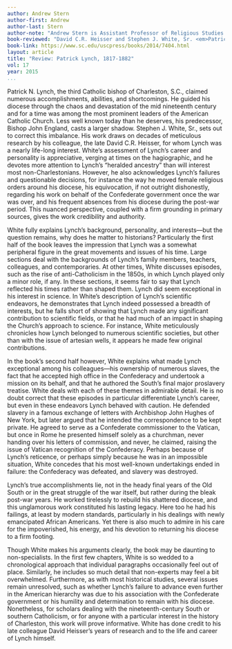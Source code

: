 ```yaml
---
author: Andrew Stern
author-first: Andrew
author-last: Stern
author-note: "Andrew Stern is Assistant Professor of Religious Studies at North Carolina Wesleyan College."
book-reviewed: "David C.R. Heisser and Stephen J. White, Sr. <em>Patrick Lynch, 1817-1882: Third Catholic Bishop of Charleston</em>. Columbia: University of South Carolina Press, 2015. 280pp. ISBN 978-1-61117-404-5."
book-link: https://www.sc.edu/uscpress/books/2014/7404.html
layout: article
title: "Review: Patrick Lynch, 1817-1882"
vol: 17
year: 2015
...
```


Patrick N. Lynch, the third Catholic bishop of Charleston, S.C., claimed numerous accomplishments, abilities, and shortcomings. He guided his diocese through the chaos and devastation of the mid nineteenth century and for a time was among the most prominent leaders of the American Catholic Church. Less well known today than he deserves, his predecessor, Bishop John England, casts a larger shadow. Stephen J. White, Sr., sets out to correct this imbalance. His work draws on decades of meticulous research by his colleague, the late David C.R. Heisser, for whom Lynch was a nearly life-long interest. White’s assessment of Lynch’s career and personality is appreciative, verging at times on the hagiographic, and he devotes more attention to Lynch’s “heralded ancestry” than will interest most non-Charlestonians. However, he also acknowledges Lynch’s failures and questionable decisions, for instance the way he moved female religious orders around his diocese, his equivocation, if not outright dishonestly, regarding his work on behalf of the Confederate government once the war was over, and his frequent absences from his diocese during the post-war period. This nuanced perspective, coupled with a firm grounding in primary sources, gives the work credibility and authority.

White fully explains Lynch’s background, personality, and interests—but the question remains, why does he matter to historians? Particularly the first half of the book leaves the impression that Lynch was a somewhat peripheral figure in the great movements and issues of his time. Large sections deal with the backgrounds of Lynch’s family members, teachers, colleagues, and contemporaries. At other times, White discusses episodes, such as the rise of anti-Catholicism in the 1850s, in which Lynch played only a minor role, if any. In these sections, it seems fair to say that Lynch reflected his times rather than shaped them. Lynch did seem exceptional in his interest in science. In White’s description of Lynch’s scientific endeavors, he demonstrates that Lynch indeed possessed a breadth of interests, but he falls short of showing that Lynch made any significant contribution to scientific fields, or that he had much of an impact in shaping the Church’s approach to science. For instance, White meticulously chronicles how Lynch belonged to numerous scientific societies, but other than with the issue of artesian wells, it appears he made few original contributions. 

In the book’s second half however, White explains what made Lynch exceptional among his colleagues—his ownership of numerous slaves, the fact that he accepted high office in the Confederacy and undertook a mission on its behalf, and that he authored the South’s final major proslavery treatise. White deals with each of these themes in admirable detail. He is no doubt correct that these episodes in particular differentiate Lynch’s career, but even in these endeavors Lynch behaved with caution. He defended slavery in a famous exchange of letters with Archbishop John Hughes of New York, but later argued that he intended the correspondence to be kept private. He agreed to serve as a Confederate commissioner to the Vatican, but once in Rome he presented himself solely as a churchman, never handing over his letters of commission, and never, he claimed, raising the issue of Vatican recognition of the Confederacy. Perhaps because of Lynch’s reticence, or perhaps simply because he was in an impossible situation, White concedes that his most well-known undertakings ended in failure: the Confederacy was defeated, and slavery was destroyed. 

Lynch’s true accomplishments lie, not in the heady final years of the Old South or in the great struggle of the war itself, but rather during the bleak post-war years. He worked tirelessly to rebuild his shattered diocese, and this unglamorous work constituted his lasting legacy. Here too he had his failings, at least by modern standards, particularly in his dealings with newly emancipated African Americans. Yet there is also much to admire in his care for the impoverished, his energy, and his devotion to returning his diocese to a firm footing.

Though White makes his arguments clearly, the book may be daunting to non-specialists. In the first few chapters, White is so wedded to a chronological approach that individual paragraphs occasionally feel out of place.  Similarly, he includes so much detail that non-experts may feel a bit overwhelmed. Furthermore, as with most historical studies, several issues remain unresolved, such as whether Lynch’s failure to advance even further in the American hierarchy was due to his association with the Confederate government or his humility and determination to remain with his diocese. Nonetheless, for scholars dealing with the nineteenth-century South or southern Catholicism, or for anyone with a particular interest in the history of Charleston, this work will prove informative. White has done credit to his late colleague David Heisser’s years of research and to the life and career of Lynch himself. 
